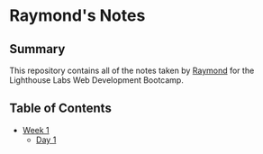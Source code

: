 # Raymond's Notes

## Summary

This repository contains all of the notes taken by [Raymond](https://github.com/RayKayy) for the Lighthouse Labs Web Development Bootcamp.

## Table of Contents

* [Week 1](/Week_1)
  * [Day 1](/Week_1/Day_1)

